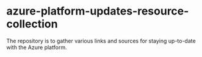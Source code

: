 # azure-platform-updates-resource-collection
The repository is to gather various links and sources for staying up-to-date with the Azure platform.
